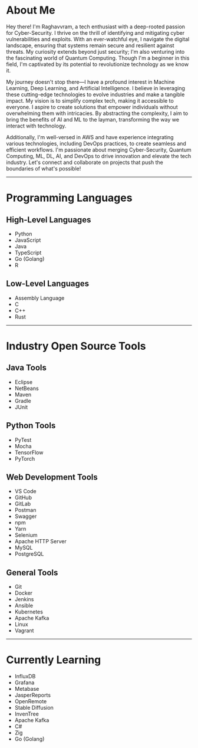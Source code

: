 # About Me
Hey there! I'm Raghavvram, a tech enthusiast with a deep-rooted passion for Cyber-Security. I thrive on the thrill of identifying and mitigating cyber vulnerabilities and exploits. With an ever-watchful eye, I navigate the digital landscape, ensuring that systems remain secure and resilient against threats. My curiosity extends beyond just security; I'm also venturing into the fascinating world of Quantum Computing. Though I'm a beginner in this field, I'm captivated by its potential to revolutionize technology as we know it.

My journey doesn't stop there—I have a profound interest in Machine Learning, Deep Learning, and Artificial Intelligence. I believe in leveraging these cutting-edge technologies to evolve industries and make a tangible impact. My vision is to simplify complex tech, making it accessible to everyone. I aspire to create solutions that empower individuals without overwhelming them with intricacies. By abstracting the complexity, I aim to bring the benefits of AI and ML to the layman, transforming the way we interact with technology.

Additionally, I'm well-versed in AWS and have experience integrating various technologies, including DevOps practices, to create seamless and efficient workflows. I'm passionate about merging Cyber-Security, Quantum Computing, ML, DL, AI, and DevOps to drive innovation and elevate the tech industry. Let's connect and collaborate on projects that push the boundaries of what's possible!

---

# Programming Languages

## High-Level Languages
- Python
- JavaScript
- Java
- TypeScript
- Go (Golang)
- R

## Low-Level Languages
- Assembly Language
- C
- C++
- Rust

---

# Industry Open Source Tools

## Java Tools
- Eclipse
- NetBeans
- Maven
- Gradle
- JUnit

## Python Tools
- PyTest
- Mocha
- TensorFlow
- PyTorch

## Web Development Tools
- VS Code
- GitHub
- GitLab
- Postman
- Swagger
- npm
- Yarn
- Selenium
- Apache HTTP Server
- MySQL
- PostgreSQL

## General Tools
- Git
- Docker
- Jenkins
- Ansible
- Kubernetes
- Apache Kafka
- Linux
- Vagrant

---



# Currently Learning
- InfluxDB
- Grafana
- Metabase
- JasperReports
- OpenRemote
- Stable Diffusion
- InvenTree
- Apache Kafka
- C#
- Zig
- Go (Golang)

